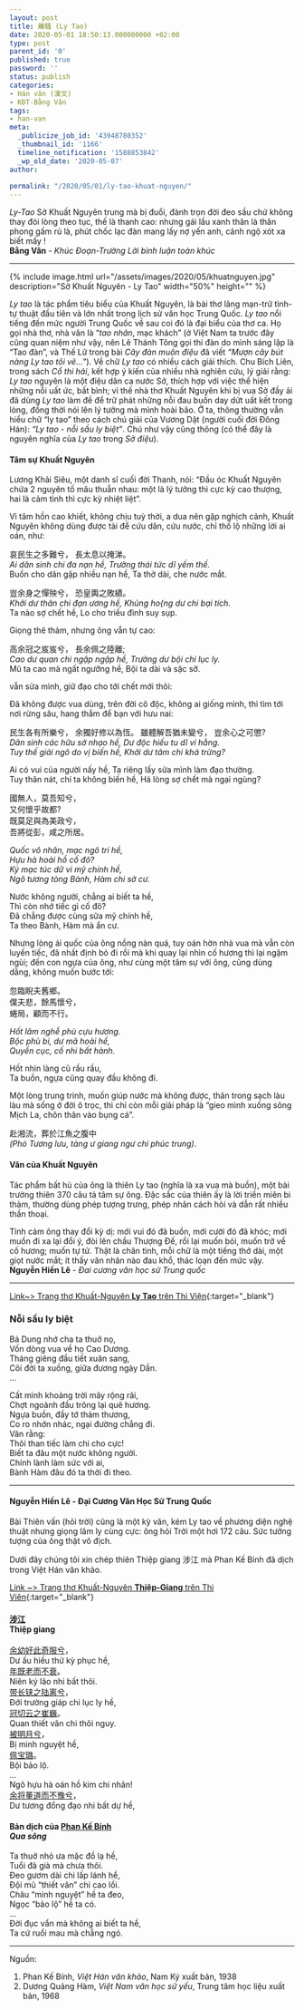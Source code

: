 ```yaml
---
layout: post
title: 離騷 (Ly Tao)
date: 2020-05-01 18:50:13.000000000 +02:00
type: post
parent_id: '0'
published: true
password: ''
status: publish
categories:
- Hán văn (漢文)
- KĐT-Bằng Vân
tags:
- han-van
meta:
  _publicize_job_id: '43948780352'
  _thumbnail_id: '1166'
  timeline_notification: '1588853842'
  _wp_old_date: '2020-05-07'
author:
  
permalink: "/2020/05/01/ly-tao-khuat-nguyen/"
---
```

   
*Ly-Tao* 
Sở Khuất Nguyên trung mà bị đuổi, đành trọn đời đeo sầu chứ không thay đỏi lòng theo tục, thế là thanh cao: nhưng gái lầu xanh thân là thân phong gấm rủ là, phút chốc lạc đàn mang lấy nợ yến anh, cảnh ngộ xót xa biết mấy !  
**Bằng Vân** - *Khúc Đoạn-Trường Lời bình luận toàn khúc*   

***
  
{% 
   include image.html url="/assets/images/2020/05/khuatnguyen.jpg"
                      description="Sở Khuất Nguyên - Ly Tao"
                      width="50%"
                      height=""
%}


*Ly tao* là tác phẩm tiêu biểu của Khuất Nguyên, là bài thơ lãng mạn-trữ tình-tự thuật đầu tiên và lớn nhất trong lịch sử văn học Trung Quốc. *Ly tao* nổi tiếng đến mức người Trung Quốc về sau coi đó là đại biểu của thơ ca. Họ gọi nhà thơ, nhà văn là “*tao nhân*, mạc khách” (ở Việt Nam ta trước đây cũng quan niệm như vậy, nên Lê Thánh Tông gọi thi đàn do mình sáng lập là “Tao đàn”, và Thế Lữ trong bài *Cây đàn muôn điệu* đã viết *“Mượn cây bút nàng Ly tao tôi vẽ...”*). Về chữ *Ly tao* có nhiều cách giải thích. Chu Bích Liên, trong sách *Cổ thi hải*, kết hợp ý kiến của nhiều nhà nghiên cứu, lý giải rằng: *Ly tao* nguyên là một điệu dân ca nước Sở, thích hợp với việc thể hiện những nỗi uất ức, bất bình; vì thế nhà thơ Khuất Nguyên khi bị vua Sở đầy ải đã dùng *Ly tao* làm đề để trữ phát những nỗi đau buồn day dứt uất kết trong lòng, đồng thời nói lên lý tưởng mà mình hoài bão. Ở ta, thông thường vẫn hiểu chữ “ly tao” theo cách chú giải của Vương Dật (người cuối đời Ðông Hán): *“Ly tao - nỗi sầu ly biệt”*. Chú như vậy cũng thông (có thể đây là nguyên nghĩa của *Ly tao* trong *Sở điệu*).




#### Tâm sự Khuất Nguyên


Lương Khải Siêu, một danh sĩ cuối đời Thanh, nói: “Đầu óc Khuất Nguyên chứa 2 nguyên tố mâu thuẫn nhau: một là lý tưởng thì cực kỳ cao thượng, hai là cảm tình thì cực kỳ nhiệt liệt”.


Vì tâm hồn cao khiết, không chịu tuỳ thời, a dua nên gặp nghịch cảnh, Khuất Nguyên không dùng được tài để cứu dân, cứu nước, chỉ thố lộ những lời ai oán, như:


哀民生之多難兮， 長太息以掩涕。  
*Ai dân sinh chi đa nạn hề, Trường thái tức dĩ yếm thế.*  
Buồn cho dân gặp nhiều nạn hề, Ta thở dài, che nước mắt.


豈余身之憚殃兮， 恐皇輿之敗績。  
*Khởi dư thân chi đạn ương hề, Khủng ho{ng dư chi bại tích.*   
Ta nào sợ chết hề, Lo cho triều đình suy sụp.


Giọng thê thảm, nhưng ông vẫn tự cao:


高余冠之岌岌兮， 長余佩之陸離;  
*Cao dư quan chi ngập ngập hề, Trường dư bội chi lục ly.*  
Mũ ta cao mà ngất ngưỡng hề, Bội ta dài và sặc sỡ.


vẫn sửa mình, giữ đạo cho tới chết mới thôi:




Đã không được vua dùng, trên đời cô độc, không ai giống mình, thì tìm tới nơi rừng sâu, hang thẳm để bạn với hưu nai:


民生各有所樂兮， 余獨好修以為恆。 雖體解吾猶未變兮， 豈余心之可懲?  
*Dân sinh các hữu sở nhạo hề, Dư độc hiếu tu dĩ vi hằng.  
Tuy thế giải ngô do vị biến hề, Khởi dư tâm chi khả trừng?*

Ai có vui của người nấy hề, Ta riêng lấy sửa mình làm đạo thường.   
Tuy thân nát, chí ta không biến hề, Há lòng sợ chết mà ngại ngùng?


國無人，莫吾知兮，   
又何懷乎故都?   
既莫足與為美政兮，  
吾將從彭，咸之所居。


*Quốc vô nhân, mạc ngô tri hề,  
Hựu hà hoài hồ cố đô?  
Ký mạc túc dữ vi mỹ chính hề,  
Ngô tương tòng Bành, Hàm chi sở cư.*

Nước không người, chẳng ai biết ta hề,   
Thì còn nhớ tiếc gì cố đô?  
Đã chẳng được cùng sửa mỹ chính hề,   
Ta theo Bành, Hàm mà ẩn cư.


Nhưng lòng ái quốc của ông nồng nàn quá, tuy oán hờn nhà vua mà vẫn còn luyến tiếc, đã nhất định bỏ đi rồi mà khi quay lại nhìn cố hương thì lại ngậm ngùi; đến con ngựa của ông, như cùng một tâm sự với ông, cũng dùng dằng, không muốn bước tới:


忽臨睨夫舊鄉。  
僕夫悲，餘馬懷兮，  
蜷局，顧而不行。


*Hốt lâm nghễ phù cựu hương.   
Bộc phù bi, dư mã hoài hề,   
Quyền cục, cố nhi bất hành.*


Hốt nhìn làng cũ rầu rầu,  
Ta buồn, ngựa cũng quay đầu không đi.


Một lòng trung trinh, muốn giúp nước mà không được, thân trong sạch làu làu mà sống ở đời ô trọc, thì chỉ còn mỗi giải pháp là “gieo mình xuống sông Mịch La, chôn thân vào bụng cá”.


赴湘流，葬於江魚之腹中  
*(Phó Tương lưu, tàng ư giang ngư chi phúc trung)*.


#### Văn của Khuất Nguyên 


Tác phẩm bất hủ của ông là thiên Ly tao (nghĩa là xa vua mà buồn), một bài trường thiên 370 câu tả tâm sự ông. Đặc sắc của thiên ấy là lời triền miên bi thảm, thường dùng phép tượng trưng, phép nhân cách hỏi và dẫn rất nhiều thần thoại.


Tình cảm ông thay đổi kỳ dị: mới vui đó đã buồn, mới cười đó đã khóc; mới muốn đi xa lại đổi ý, đòi lên chầu Thượng Đế, rồi lại muốn bói, muốn trở về cố hương; muốn tự tử. Thật là chân tình, mỗi chữ là một tiếng thở dài, một giọt nước mắt; ít thấy văn nhân nào đau khổ, thác loạn đến mức vậy.  
**Nguyễn Hiến Lê** - *Đai cương văn học sử Trung quốc*   

***


[Link~> Trang thơ Khuất-Nguyên **Ly Tao** trên Thi Viện](https://www.thivien.net/Khu%E1%BA%A5t-Nguy%C3%AAn/Ly-tao/poem-lRoe60dlSbBq5oc1ZRJWhQ){:target="_blank"}      

   
### Nỗi sầu ly biệt      
   
   
Bá Dung nhớ cha ta thuở nọ,  
Vốn dòng vua về họ Cao Dương.  
Tháng giêng đầu tiết xuân sang,  
Cõi đời ta xuống, giữa đương ngày Dần.  
...   

Cất mình khoảng trời mây rộng rãi,  
Chợt ngoảnh đầu trông lại quê hương.  
Ngựa buồn, đầy tớ thảm thương,  
Co ro nhớn nhác, ngại đường chẳng đi.  
Vãn rằng:  
Thôi than tiếc làm chi cho cực!   
Biết ta đâu một nước không người.  
Chính lành làm sức với ai,  
Bành Hàm đâu đó ta thời đi theo.  

___


####  Nguyễn Hiến Lê - Đại Cương Văn Học Sử Trung Quốc
   

Bài Thiên vấn (hỏi trời) cũng là một kỳ văn, kém Ly tao về phương diện nghệ thuật nhưng giọng lâm ly cùng cực: ông hỏi Trời một hơi 172 câu. Sức tưởng tượng của ông thật vô địch.   

Dưới đây chúng tôi xin chép thiên Thiệp giang 涉江 mà Phan Kế Bính đã dịch trong Việt Hán văn khảo.       
   
   
[Link ~> Trang thơ Khuất-Nguyên **Thiệp-Giang** trên Thi Viên](https://www.thivien.net/Khu%E1%BA%A5t-Nguy%C3%AAn/Thi%E1%BB%87p-giang/poem-csh8ujkV1cSEGuoKbE1Ufg){:target="_blank"}        
   

<div class="wp-block-column"><p></p>
<h4><strong><a rel="noreferrer noopener" target="_blank" href="https://hvdic.thivien.net/whv/%E6%B6%89">涉</a><a rel="noreferrer noopener" target="_blank" href="https://hvdic.thivien.net/whv/%E6%B1%9F">江</a>&nbsp;&nbsp;<br>Thiệp giang<br></strong></h4>
<p></p>
<p></p>
<p><a rel="noreferrer noopener" target="_blank" href="https://hvdic.thivien.net/whv/%E4%BD%99">余</a><a rel="noreferrer noopener" target="_blank" href="https://hvdic.thivien.net/whv/%E5%B9%BC">幼</a><a rel="noreferrer noopener" target="_blank" href="https://hvdic.thivien.net/whv/%E5%A5%BD">好</a><a rel="noreferrer noopener" target="_blank" href="https://hvdic.thivien.net/whv/%E6%AD%A4">此</a><a rel="noreferrer noopener" target="_blank" href="https://hvdic.thivien.net/whv/%E5%A5%87">奇</a><a rel="noreferrer noopener" target="_blank" href="https://hvdic.thivien.net/whv/%E6%9C%8D">服</a><a rel="noreferrer noopener" target="_blank" href="https://hvdic.thivien.net/whv/%E5%85%AE">兮</a>，<br>Dư ấu hiếu thử kỳ phục hề,<br><a rel="noreferrer noopener" target="_blank" href="https://hvdic.thivien.net/whv/%E5%B9%B4">年</a><a rel="noreferrer noopener" target="_blank" href="https://hvdic.thivien.net/whv/%E6%97%A2">既</a><a rel="noreferrer noopener" target="_blank" href="https://hvdic.thivien.net/whv/%E8%80%81">老</a><a rel="noreferrer noopener" target="_blank" href="https://hvdic.thivien.net/whv/%E8%80%8C">而</a><a rel="noreferrer noopener" target="_blank" href="https://hvdic.thivien.net/whv/%E4%B8%8D">不</a><a rel="noreferrer noopener" target="_blank" href="https://hvdic.thivien.net/whv/%E8%A1%B0">衰</a>。<br>Niên ký lão nhi bất thôi.<br><a rel="noreferrer noopener" target="_blank" href="https://hvdic.thivien.net/whv/%E5%B8%A6">带</a><a rel="noreferrer noopener" target="_blank" href="https://hvdic.thivien.net/whv/%E9%95%BF">长</a><a rel="noreferrer noopener" target="_blank" href="https://hvdic.thivien.net/whv/%E9%93%97">铗</a><a rel="noreferrer noopener" target="_blank" href="https://hvdic.thivien.net/whv/%E4%B9%8B">之</a><a rel="noreferrer noopener" target="_blank" href="https://hvdic.thivien.net/whv/%E9%99%86">陆</a><a rel="noreferrer noopener" target="_blank" href="https://hvdic.thivien.net/whv/%E7%A6%BB">离</a><a rel="noreferrer noopener" target="_blank" href="https://hvdic.thivien.net/whv/%E5%85%AE">兮</a>，<br>Đới trường giáp chi lục ly hề,<br><a rel="noreferrer noopener" target="_blank" href="https://hvdic.thivien.net/whv/%E5%86%A0">冠</a><a rel="noreferrer noopener" target="_blank" href="https://hvdic.thivien.net/whv/%E5%88%87">切</a><a rel="noreferrer noopener" target="_blank" href="https://hvdic.thivien.net/whv/%E4%BA%91">云</a><a rel="noreferrer noopener" target="_blank" href="https://hvdic.thivien.net/whv/%E4%B9%8B">之</a><a rel="noreferrer noopener" target="_blank" href="https://hvdic.thivien.net/whv/%E5%B4%94">崔</a><a rel="noreferrer noopener" target="_blank" href="https://hvdic.thivien.net/whv/%E5%B7%8D">巍</a>。<br>Quan thiết vân chi thôi nguy.<br><a rel="noreferrer noopener" target="_blank" href="https://hvdic.thivien.net/whv/%E8%A2%AB">被</a><a rel="noreferrer noopener" target="_blank" href="https://hvdic.thivien.net/whv/%E6%98%8E">明</a><a rel="noreferrer noopener" target="_blank" href="https://hvdic.thivien.net/whv/%E6%9C%88">月</a><a rel="noreferrer noopener" target="_blank" href="https://hvdic.thivien.net/whv/%E5%85%AE">兮</a>，<br>Bị minh nguyệt hề,<br><a rel="noreferrer noopener" target="_blank" href="https://hvdic.thivien.net/whv/%E4%BD%A9">佩</a><a rel="noreferrer noopener" target="_blank" href="https://hvdic.thivien.net/whv/%E5%AE%9D">宝</a><a rel="noreferrer noopener" target="_blank" href="https://hvdic.thivien.net/whv/%E7%92%90">璐</a>。<br>Bội bảo lộ.<br> ...<br>Ngô hựu hà oán hồ kim chi nhân!<br><a rel="noreferrer noopener" target="_blank" href="https://hvdic.thivien.net/whv/%E4%BD%99">余</a><a rel="noreferrer noopener" target="_blank" href="https://hvdic.thivien.net/whv/%E5%B0%86">将</a><a rel="noreferrer noopener" target="_blank" href="https://hvdic.thivien.net/whv/%E8%91%A3">董</a><a rel="noreferrer noopener" target="_blank" href="https://hvdic.thivien.net/whv/%E9%81%93">道</a><a rel="noreferrer noopener" target="_blank" href="https://hvdic.thivien.net/whv/%E8%80%8C">而</a><a rel="noreferrer noopener" target="_blank" href="https://hvdic.thivien.net/whv/%E4%B8%8D">不</a><a rel="noreferrer noopener" target="_blank" href="https://hvdic.thivien.net/whv/%E8%B1%AB">豫</a><a rel="noreferrer noopener" target="_blank" href="https://hvdic.thivien.net/whv/%E5%85%AE">兮</a>，<br>Dư tương đổng đạo nhi bất dự hề,</p>
<p></p></div>
<p></p>
<p></p>
<div class="wp-block-column"><p></p>
<h4>Bản dịch của&nbsp;<a href="https://www.thivien.net/Phan-K%E1%BA%BF-B%C3%ADnh/author-KQ-W_-0cP1Hf9gF4O23nzQ">Phan Kế Bính</a><br><strong><em>Qua sông</em></strong></h4>
</div>  
    
  Ta thuở nhỏ ưa mặc đồ lạ hề,  
  Tuổi đã già mà chưa thôi.  
  Đeo gươm dài chi lấp lánh hề,  
  Đội mũ “thiết vân” chi cao lồi.  
  Châu “minh nguyệt” hề ta đeo,  
  Ngọc “bảo lộ” hề ta có.  
   ...   
  Đời đục vẩn mà không ai biết ta hề,  
  Ta cứ ruổi mau mà chẳng ngó.  

***


Nguồn:  
1. Phan Kế Bính, *Việt Hán văn khảo*, Nam Ký xuất bản, 1938  
2. Dương Quảng Hàm, *Việt Nam văn học sử yếu*, Trung tâm học liệu xuất bản, 1968
